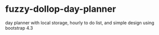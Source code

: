 # fuzzy-dollop-day-planner
day planner with local storage, hourly to do list, and simple design using bootstrap 4.3
